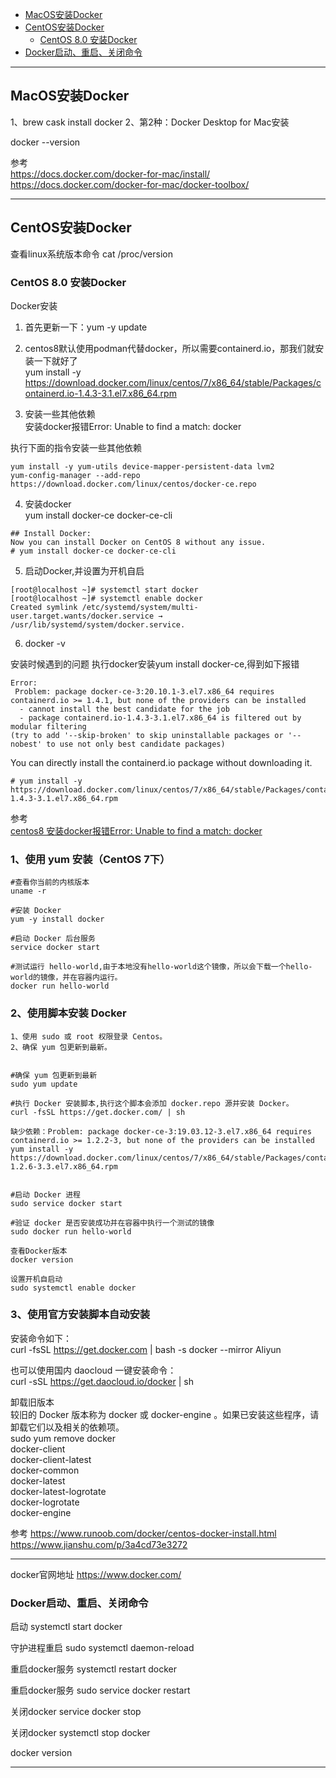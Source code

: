- [MacOS安装Docker](#MacOS安装Docker)
- [CentOS安装Docker](#CentOS安装Docker)
    - [CentOS 8.0 安装Docker](#CentOS-8.0-安装Docker)
- [Docker启动、重启、关闭命令](#Docker启动、重启、关闭命令)





---------------------------------------------------------------------------------------------------------------------

## MacOS安装Docker

1、brew cask install docker
2、第2种：Docker Desktop for Mac安装



docker --version


参考  
https://docs.docker.com/docker-for-mac/install/  
https://docs.docker.com/docker-for-mac/docker-toolbox/  


---------------------------------------------------------------------------------------------------------------------

## CentOS安装Docker


查看linux系统版本命令
cat /proc/version



### CentOS 8.0 安装Docker


Docker安装

1. 首先更新一下：yum -y update
2. centos8默认使用podman代替docker，所以需要containerd.io，那我们就安装一下就好了  
yum install -y https://download.docker.com/linux/centos/7/x86_64/stable/Packages/containerd.io-1.4.3-3.1.el7.x86_64.rpm

3. 安装一些其他依赖  
安装docker报错Error: Unable to find a match: docker

执行下面的指令安装一些其他依赖
```
yum install -y yum-utils device-mapper-persistent-data lvm2
yum-config-manager --add-repo https://download.docker.com/linux/centos/docker-ce.repo
```

4. 安装docker  
yum install docker-ce docker-ce-cli
```
## Install Docker:
Now you can install Docker on CentOS 8 without any issue.
# yum install docker-ce docker-ce-cli
```

5. 启动Docker,并设置为开机自启
```
[root@localhost ~]# systemctl start docker
[root@localhost ~]# systemctl enable docker
Created symlink /etc/systemd/system/multi-user.target.wants/docker.service → /usr/lib/systemd/system/docker.service.
```

6. docker -v

安装时候遇到的问题
执行docker安装yum install docker-ce,得到如下报错
```
Error: 
 Problem: package docker-ce-3:20.10.1-3.el7.x86_64 requires containerd.io >= 1.4.1, but none of the providers can be installed
  - cannot install the best candidate for the job
  - package containerd.io-1.4.3-3.1.el7.x86_64 is filtered out by modular filtering
(try to add '--skip-broken' to skip uninstallable packages or '--nobest' to use not only best candidate packages)
```

You can directly install the containerd.io package without downloading it.
```
# yum install -y https://download.docker.com/linux/centos/7/x86_64/stable/Packages/containerd.io-1.4.3-3.1.el7.x86_64.rpm
```


参考  
[centos8 安装docker报错Error: Unable to find a match: docker](https://blog.csdn.net/weixin_41725792/article/details/109679971)






### 1、使用 yum 安装（CentOS 7下）

```
#查看你当前的内核版本
uname -r

#安装 Docker
yum -y install docker

#启动 Docker 后台服务
service docker start

#测试运行 hello-world,由于本地没有hello-world这个镜像，所以会下载一个hello-world的镜像，并在容器内运行。
docker run hello-world
```



### 2、使用脚本安装 Docker

```
1、使用 sudo 或 root 权限登录 Centos。
2、确保 yum 包更新到最新。


#确保 yum 包更新到最新
sudo yum update

#执行 Docker 安装脚本,执行这个脚本会添加 docker.repo 源并安装 Docker。
curl -fsSL https://get.docker.com/ | sh

缺少依赖：Problem: package docker-ce-3:19.03.12-3.el7.x86_64 requires containerd.io >= 1.2.2-3, but none of the providers can be installed
yum install -y https://download.docker.com/linux/centos/7/x86_64/stable/Packages/containerd.io-1.2.6-3.3.el7.x86_64.rpm


#启动 Docker 进程
sudo service docker start

#验证 docker 是否安装成功并在容器中执行一个测试的镜像
sudo docker run hello-world

查看Docker版本
docker version

设置开机自启动
sudo systemctl enable docker

```



### 3、使用官方安装脚本自动安装

安装命令如下：  
curl -fsSL https://get.docker.com | bash -s docker --mirror Aliyun

也可以使用国内 daocloud 一键安装命令：  
curl -sSL https://get.daocloud.io/docker | sh


卸载旧版本  
较旧的 Docker 版本称为 docker 或 docker-engine 。如果已安装这些程序，请卸载它们以及相关的依赖项。  
sudo yum remove docker \
          docker-client \
          docker-client-latest \
          docker-common \
          docker-latest \
          docker-latest-logrotate \
          docker-logrotate \
          docker-engine


参考
https://www.runoob.com/docker/centos-docker-install.html
https://www.jianshu.com/p/3a4cd73e3272



---------------------------------------------------------------------------------------------------------------------


docker官网地址  https://www.docker.com/

### Docker启动、重启、关闭命令

启动        systemctl start docker

守护进程重启   sudo systemctl daemon-reload

重启docker服务   systemctl restart  docker

重启docker服务  sudo service docker restart

关闭docker service docker stop

关闭docker systemctl stop docker



 docker version



---------------------------------------------------------------------------------------------------------------------



